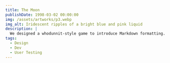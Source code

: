 ```yaml
---
title: The Moon
publishDate: 1998-03-02 00:00:00
img: /assets/artworks/p3.webp
img_alt: Iridescent ripples of a bright blue and pink liquid
description: |
  We designed a whodunnit-style game to introduce Markdown formatting. Suspense — suspicion — syntax!
tags:
  - Design
  - Dev
  - User Testing
---
```

